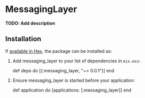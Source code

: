 # MessagingLayer

**TODO: Add description**

## Installation

If [available in Hex](https://hex.pm/docs/publish), the package can be installed as:

  1. Add messaging_layer to your list of dependencies in `mix.exs`:

        def deps do
          [{:messaging_layer, "~> 0.0.1"}]
        end

  2. Ensure messaging_layer is started before your application:

        def application do
          [applications: [:messaging_layer]]
        end
